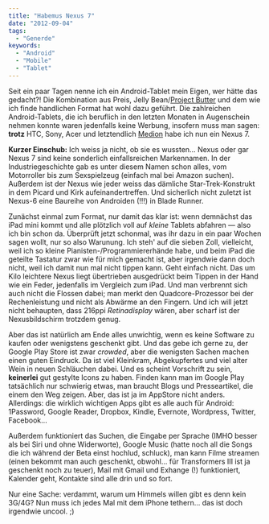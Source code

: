 ```yaml
---
title: "Habemus Nexus 7"
date: "2012-09-04"
tags:
  - "Generde"
keywords:
  - "Android"
  - "Mobile"
  - "Tablet"
---
```


Seit ein paar Tagen nenne ich ein Android-Tablet mein Eigen, wer hätte das gedacht?! Die Kombination aus Preis, Jelly Bean/[Project Butter](http://www.golem.de/news/jelly-bean-project-butter-macht-android-4-1-deutlich-schneller-1206-92806.html) und dem wie ich finde handlichen Format hat wohl dazu geführt. Die zahlreichen Android-Tablets, die ich beruflich in den letzten Monaten in Augenschein nehmen konnte waren jedenfalls keine Werbung, insofern muss man sagen: **trotz** HTC, Sony, Acer und letztendlich [Medion](/codecandies/2012/03/29/es-wird-werden/) habe ich nun ein Nexus 7.

**Kurzer Einschub:** Ich weiss ja nicht, ob sie es wussten… Nexus oder gar Nexus 7 sind keine sonderlich einfallsreichen Markennamen. In der Industriegeschichte gab es unter diesem Namen schon alles, vom Motorroller bis zum Sexspielzeug (einfach mal bei Amazon suchen). Außerdem ist der Nexus wie jeder weiss das dämliche Star-Trek-Konstrukt in dem Picard und Kirk aufeinandertreffen. Und sicherlich nicht zuletzt ist Nexus-6 eine Baureihe von Androiden (!!!) in Blade Runner.

Zunächst einmal zum Format, nur damit das klar ist: wenn demnächst das iPad mini kommt und alle plötzlich voll auf _kleine_ Tablets abfahren — also ich bin schon da. Überprüft jetzt schonmal, was ihr dazu in ein paar Wochen sagen wollt, nur so also Warunung. Ich steh' auf die sieben Zoll, vielleicht, weil ich so kleine Pianisten-/Programmiererhände habe, und beim iPad die geteilte Tastatur zwar wie für mich gemacht ist, aber irgendwie dann doch nicht, weil ich damit nun mal nicht tippen kann. Geht einfach nicht. Das um Kilo leichtere Nexus liegt übertrieben ausgedrückt beim Tippen in der Hand wie ein Feder, jedenfalls im Vergleich zum iPad. Und man verbrennt sich auch nicht die Flossen dabei; man merkt den Quadcore-Prozessor bei der Rechenleistung und nicht als Abwärme an den Fingern. Und ich will jetzt nicht behaupten, dass 216ppi _Retinadisplay_ wären, aber scharf ist der Nexusbildschirm trotzdem genug.

Aber das ist natürlich am Ende alles unwichtig, wenn es keine Software zu kaufen oder wenigstens geschenkt gibt. Und das gebe ich gerne zu, der Google Play Store ist zwar _crowded_, aber die wenigsten Sachen machen einen guten Eindruck. Da ist viel Kleinkram, Abgekupfertes und viel alter Wein in neuen Schläuchen dabei. Und es scheint Vorschrift zu sein, **keinerlei** gut gestylte Icons zu haben. Finden kann man im Google Play tatsächlich nur schwierig etwas, man braucht Blogs und Presseartikel, die einem den Weg zeigen. Aber, das ist ja im AppStore nicht anders. Allerdings: die wirklich wichtigen Apps gibt es alle auch für Android: 1Password, Google Reader, Dropbox, Kindle, Evernote, Wordpress, Twitter, Facebook…

Außerdem funktioniert das Suchen, die Eingabe per Sprache (IMHO besser als bei Siri und ohne Widerworte), Google Music (hatte noch all die Songs die ich während der Beta einst hochlud, schluck), man kann Filme streamen (einen bekommt man auch geschenkt, obwohl… für Transformers III ist ja geschenkt noch zu teuer), Mail mit Gmail und Exhange (!) funktioniert, Kalender geht, Kontakte sind alle drin und so fort.

Nur eine Sache: verdammt, warum um Himmels willen gibt es denn kein 3G/4G? Nun muss ich jedes Mal mit dem iPhone tethern… das ist doch irgendwie uncool. ;)
